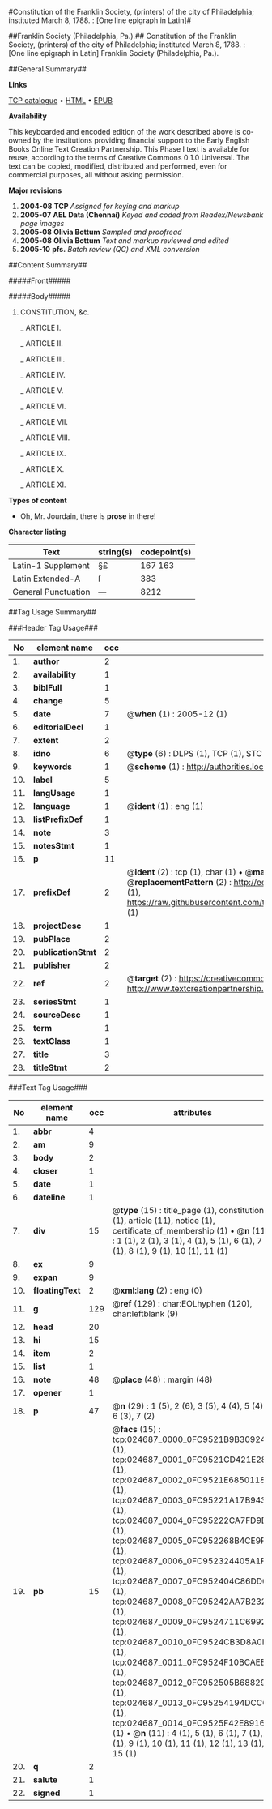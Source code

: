 #Constitution of the Franklin Society, (printers) of the city of Philadelphia; instituted March 8, 1788. : [One line epigraph in Latin]#

##Franklin Society (Philadelphia, Pa.).##
Constitution of the Franklin Society, (printers) of the city of Philadelphia; instituted March 8, 1788. : [One line epigraph in Latin]
Franklin Society (Philadelphia, Pa.).

##General Summary##

**Links**

[TCP catalogue](http://www.ota.ox.ac.uk/tcp/)  • 
[HTML](http://tei.it.ox.ac.uk/tcp/Texts-HTML/free/N18/N18975.html)  • 
[EPUB](http://tei.it.ox.ac.uk/tcp/Texts-EPUB/free/N18/N18975.epub)

**Availability**

This keyboarded and encoded edition of the
	       work described above is co-owned by the institutions
	       providing financial support to the Early English Books
	       Online Text Creation Partnership. This Phase I text is
	       available for reuse, according to the terms of Creative
	       Commons 0 1.0 Universal. The text can be copied,
	       modified, distributed and performed, even for
	       commercial purposes, all without asking permission.

**Major revisions**

1. __2004-08__ __TCP__ *Assigned for keying and markup*
1. __2005-07__ __AEL Data (Chennai)__ *Keyed and coded from Readex/Newsbank page images*
1. __2005-08__ __Olivia Bottum__ *Sampled and proofread*
1. __2005-08__ __Olivia Bottum__ *Text and markup reviewed and edited*
1. __2005-10__ __pfs.__ *Batch review (QC) and XML conversion*

##Content Summary##

#####Front#####

#####Body#####

1. CONSTITUTION, &c.

    _ ARTICLE I.

    _ ARTICLE II.

    _ ARTICLE III.

    _ ARTICLE IV.

    _ ARTICLE V.

    _ ARTICLE VI.

    _ ARTICLE VII.

    _ ARTICLE VIII.

    _ ARTICLE IX.

    _ ARTICLE X.

    _ ARTICLE XI.

**Types of content**

  * Oh, Mr. Jourdain, there is **prose** in there!

**Character listing**


|Text|string(s)|codepoint(s)|
|---|---|---|
|Latin-1 Supplement|§£|167 163|
|Latin Extended-A|ſ|383|
|General Punctuation|—|8212|

##Tag Usage Summary##

###Header Tag Usage###

|No|element name|occ|attributes|
|---|---|---|---|
|1.|__author__|2||
|2.|__availability__|1||
|3.|__biblFull__|1||
|4.|__change__|5||
|5.|__date__|7| @__when__ (1) : 2005-12 (1)|
|6.|__editorialDecl__|1||
|7.|__extent__|2||
|8.|__idno__|6| @__type__ (6) : DLPS (1), TCP (1), STC (1), NOTIS (1), IMAGE-SET (1), EVANS-CITATION (1)|
|9.|__keywords__|1| @__scheme__ (1) : http://authorities.loc.gov/ (1)|
|10.|__label__|5||
|11.|__langUsage__|1||
|12.|__language__|1| @__ident__ (1) : eng (1)|
|13.|__listPrefixDef__|1||
|14.|__note__|3||
|15.|__notesStmt__|1||
|16.|__p__|11||
|17.|__prefixDef__|2| @__ident__ (2) : tcp (1), char (1)  •  @__matchPattern__ (2) : ([0-9\-]+):([0-9IVX]+) (1), (.+) (1)  •  @__replacementPattern__ (2) : http://eebo.chadwyck.com/downloadtiff?vid=$1&page=$2 (1), https://raw.githubusercontent.com/textcreationpartnership/Texts/master/tcpchars.xml#$1 (1)|
|18.|__projectDesc__|1||
|19.|__pubPlace__|2||
|20.|__publicationStmt__|2||
|21.|__publisher__|2||
|22.|__ref__|2| @__target__ (2) : https://creativecommons.org/publicdomain/zero/1.0/ (1), http://www.textcreationpartnership.org/docs/. (1)|
|23.|__seriesStmt__|1||
|24.|__sourceDesc__|1||
|25.|__term__|1||
|26.|__textClass__|1||
|27.|__title__|3||
|28.|__titleStmt__|2||


###Text Tag Usage###

|No|element name|occ|attributes|
|---|---|---|---|
|1.|__abbr__|4||
|2.|__am__|9||
|3.|__body__|2||
|4.|__closer__|1||
|5.|__date__|1||
|6.|__dateline__|1||
|7.|__div__|15| @__type__ (15) : title_page (1), constitution (1), article (11), notice (1), certificate_of_membership (1)  •  @__n__ (11) : 1 (1), 2 (1), 3 (1), 4 (1), 5 (1), 6 (1), 7 (1), 8 (1), 9 (1), 10 (1), 11 (1)|
|8.|__ex__|9||
|9.|__expan__|9||
|10.|__floatingText__|2| @__xml:lang__ (2) : eng (0)|
|11.|__g__|129| @__ref__ (129) : char:EOLhyphen (120), char:leftblank (9)|
|12.|__head__|20||
|13.|__hi__|15||
|14.|__item__|2||
|15.|__list__|1||
|16.|__note__|48| @__place__ (48) : margin (48)|
|17.|__opener__|1||
|18.|__p__|47| @__n__ (29) : 1 (5), 2 (6), 3 (5), 4 (4), 5 (4), 6 (3), 7 (2)|
|19.|__pb__|15| @__facs__ (15) : tcp:024687_0000_0FC9521B9B309240 (1), tcp:024687_0001_0FC9521CD421E288 (1), tcp:024687_0002_0FC9521E68501180 (1), tcp:024687_0003_0FC95221A17B9438 (1), tcp:024687_0004_0FC95222CA7FD9D8 (1), tcp:024687_0005_0FC952268B4CE9F0 (1), tcp:024687_0006_0FC952324405A1F0 (1), tcp:024687_0007_0FC952404C86DD08 (1), tcp:024687_0008_0FC95242AA7B2328 (1), tcp:024687_0009_0FC9524711C69920 (1), tcp:024687_0010_0FC9524CB3D8A0F8 (1), tcp:024687_0011_0FC9524F10BCAEE8 (1), tcp:024687_0012_0FC952505B688290 (1), tcp:024687_0013_0FC95254194DCC68 (1), tcp:024687_0014_0FC9525F42E89160 (1)  •  @__n__ (11) : 4 (1), 5 (1), 6 (1), 7 (1), 8 (1), 9 (1), 10 (1), 11 (1), 12 (1), 13 (1), 15 (1)|
|20.|__q__|2||
|21.|__salute__|1||
|22.|__signed__|1||
